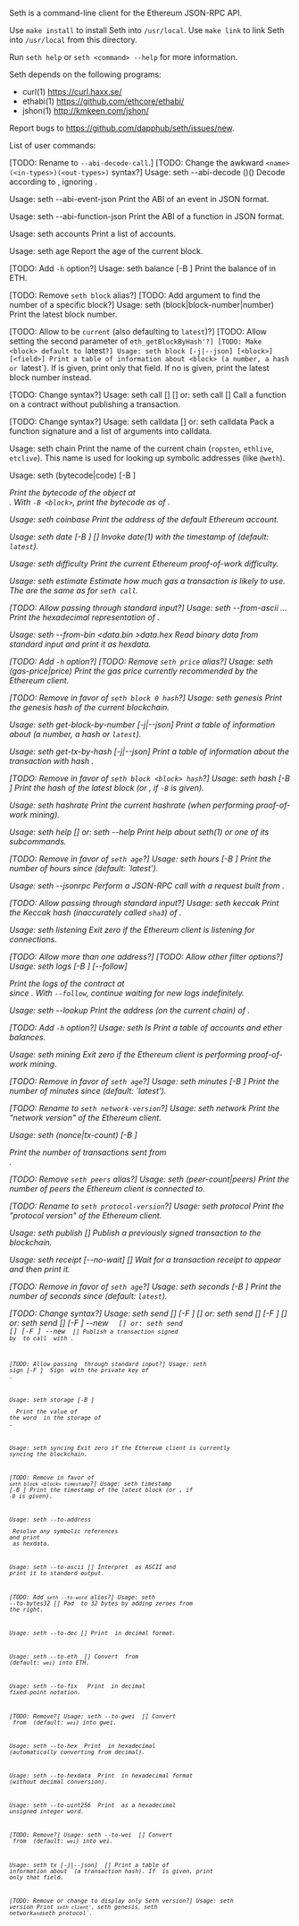 Seth is a command-line client for the Ethereum JSON-RPC API.

Use `make install` to install Seth into `/usr/local`.
Use `make link` to link Seth into `/usr/local` from this directory.

Run `seth help` or `seth <command> --help` for more information.

Seth depends on the following programs:

 * curl(1) <https://curl.haxx.se/>
 * ethabi(1) <https://github.com/ethcore/ethabi/>
 * jshon(1) <http://kmkeen.com/jshon/>

Report bugs to <https://github.com/dapphub/seth/issues/new>.

List of user commands:

  [TODO: Rename to `--abi-decode-call`.]
  [TODO: Change the awkward `<name>(<in-types>)(<out-types>)` syntax?]
  Usage: seth --abi-decode <name>(<in-types>)(<out-types>) <hexdata>
  Decode <hexdata> according to <out-types>, ignoring <in-types>.

  Usage: seth --abi-event-json <sig>
  Print the ABI of an event in JSON format.

  Usage: seth --abi-function-json <sig>
  Print the ABI of a function in JSON format.

  Usage: seth accounts
  Print a list of accounts.

  Usage: seth age
  Report the age of the current block.

  [TODO: Add `-h` option?]
  Usage: seth balance [-B <block>] <account>
  Print the balance of <account> in ETH.

  [TODO: Remove `seth block` alias?]
  [TODO: Add <block> argument to find the number of a specific block?]
  Usage: seth (block|block-number|number)
  Print the latest block number.

  [TODO: Allow <block> to be `current` (also defaulting to `latest`)?]
  [TODO: Allow setting the second parameter of `eth_getBlockByHash'?]
  [TODO: Make <block> default to `latest`?]
  Usage: seth block [-j|--json] [<block>] [<field>]
  Print a table of information about <block> (a number, a hash or `latest`).
  If <field> is given, print only that field.
  If no <block> is given, print the latest block number instead.

  [TODO: Change <sig> syntax?]
  Usage: seth call [<options>] <receiver> <sig> [<args>]
     or: seth call [<options>] <receiver> <data>
  Call a function on a contract without publishing a transaction.

  [TODO: Change <sig> syntax?]
  Usage: seth calldata <sig> [<args>]
     or: seth calldata <data>
  Pack a function signature and a list of arguments into calldata.

  Usage: seth chain
  Print the name of the current chain (`ropsten`, `ethlive`, `etclive`).
  This name is used for looking up symbolic addresses (like `@weth`).

  Usage: seth (bytecode|code) [-B <block>] <address>
  Print the bytecode of the object at <address>.
  With `-B <block>`, print the bytecode as of <block>.

  Usage: seth coinbase
  Print the address of the default Ethereum account.

  Usage: seth date [-B <block>] [<date-options>]
  Invoke date(1) with the timestamp of <block> (default: `latest`).

  Usage: seth difficulty
  Print the current Ethereum proof-of-work difficulty.

  Usage: seth estimate <options>
  Estimate how much gas a transaction is likely to use.
  The <options> are the same as for `seth call`.

  [TODO: Allow passing <text> through standard input?]
  Usage: seth --from-ascii <text>...
  Print the hexadecimal representation of <text>.

  Usage: seth --from-bin <data.bin >data.hex
  Read binary data from standard input and print it as hexdata.

  [TODO: Add `-h` option?]
  [TODO: Remove `seth price` alias?]
  Usage: seth (gas-price|price)
  Print the gas price currently recommended by the Ethereum client.

  [TODO: Remove in favor of `seth block 0 hash`?]
  Usage: seth genesis
  Print the genesis hash of the current blockchain.

  Usage: seth get-block-by-number [-j|--json] <block>
  Print a table of information about <block> (a number, a hash or `latest`).

  Usage: seth get-tx-by-hash [-j|--json] <tx>
  Print a table of information about the transaction with hash <tx>.

  [TODO: Remove in favor of `seth block <block> hash`?]
  Usage: seth hash [-B <block>]
  Print the hash of the latest block (or <block>, if `-B` is given).

  Usage: seth hashrate
  Print the current hashrate (when performing proof-of-work mining).

  Usage: seth help [<command>]
     or: seth <command> --help
  Print help about seth(1) or one of its subcommands.

  [TODO: Remove in favor of `seth age`?]
  Usage: seth hours [-B <block>]
  Print the number of hours since <block> (default: `latest').

  Usage: seth --jsonrpc <jshon-options>
  Perform a JSON-RPC call with a request built from <jshon-options>.

  [TODO: Allow passing <hexdata> through standard input?]
  Usage: seth keccak <hexdata>
  Print the Keccak hash (inaccurately called `sha3`) of <hexdata>.

  Usage: seth listening
  Exit zero if the Ethereum client is listening for connections.

  [TODO: Allow more than one address?]
  [TODO: Allow other filter options?]
  Usage: seth logs [-B <block>] [--follow] <address>
  Print the logs of the contract at <address> since <block>.
  With `--follow`, continue waiting for new logs indefinitely.

  Usage: seth --lookup <symbolic-address>
  Print the address (on the current chain) of <symbolic-address>.

  [TODO: Add `-h` option?]
  Usage: seth ls
  Print a table of accounts and ether balances.

  Usage: seth mining
  Exit zero if the Ethereum client is performing proof-of-work mining.

  [TODO: Remove in favor of `seth age`?]
  Usage: seth minutes [-B <block>]
  Print the number of minutes since <block> (default: `latest').

  [TODO: Rename to `seth network-version`?]
  Usage: seth network
  Print the "network version" of the Ethereum client.

  Usage: seth (nonce|tx-count) [-B <block>] <address>
  Print the number of transactions sent from <address>.

  [TODO: Remove `seth peers` alias?]
  Usage: seth (peer-count|peers)
  Print the number of peers the Ethereum client is connected to.

  [TODO: Rename to `seth protocol-version`?]
  Usage: seth protocol
  Print the "protocol version" of the Ethereum client.

  Usage: seth publish [<txdata>]
  Publish a previously signed transaction to the blockchain.

  Usage: seth receipt [--no-wait] <tx> [<field>]
  Wait for a transaction receipt to appear and then print it.

  [TODO: Remove in favor of `seth age`?]
  Usage: seth seconds [-B <block>]
  Print the number of seconds since <block> (default: `latest`).

  [TODO: Change <sig> syntax?]
  Usage: seth send [<opts>] [-F <from>] <to> <sig> [<args>]
     or: seth send [<opts>] [-F <from>] <to> [<data>]
     or: seth send [<opts>] [-F <from>] --new <code> <sig> [<args>]
     or: seth send [<opts>] [-F <from>] --new <code> [<data>]
  Publish a transaction signed by <from> to call <to> with <data>.

  [TODO: Allow passing <hexdata> through standard input?]
  Usage: seth sign [-F <sender>] <hexdata>
  Sign <hexdata> with the private key of <account>.

  Usage: seth storage [-B <block>] <address> <slot>
  Print the value of the word <slot> in the storage of <address>.

  Usage: seth syncing
  Exit zero if the Ethereum client is currently syncing the blockchain.

  [TODO: Remove in favor of `seth block <block> timestamp`?]
  Usage: seth timestamp [-B <block>]
  Print the timestamp of the latest block (or <block>, if `-B` is given).

  Usage: seth --to-address <address>
  Resolve any symbolic references and print <address> as hexdata.

  Usage: seth --to-ascii [<hexdata>]
  Interpret <hexdata> as ASCII and print it to standard output.

  [TODO: Add `seth --to-word` alias?]
  Usage: seth --to-bytes32 [<hexdata>]
  Pad <hexdata> to 32 bytes by adding zeroes from the right.

  Usage: seth --to-dec [<hexnum>]
  Print <hexnum> in decimal format.

  Usage: seth --to-eth <amount> [<unit>]
  Convert <amount> from <unit> (default: `wei`) into ETH.

  Usage: seth --to-fix <decimals> <number>
  Print <number> in decimal fixed-point notation.

  [TODO: Remove?]
  Usage: seth --to-gwei <amount> [<unit>]
  Convert <amount> from <unit> (default: `wei`) into gwei.

  Usage: seth --to-hex <number>
  Print <number> in hexadecimal (automatically converting from decimal).

  Usage: seth --to-hexdata <data>
  Print <data> in hexadecimal format (without decimal conversion).

  Usage: seth --to-uint256 <number>
  Print <number> as a hexadecimal unsigned integer word.

  [TODO: Remove?]
  Usage: seth --to-wei <amount> [<unit>]
  Convert <amount> from <unit> (default: `wei`) into wei.

  Usage: seth tx [-j|--json] <tx> [<field>]
  Print a table of information about <tx> (a transaction hash).
  If <field> is given, print only that field.

  [TODO: Remove or change to display only Seth version?]
  Usage: seth version
  Print `seth client', `seth genesis`, `seth network` and `seth protocol`.

